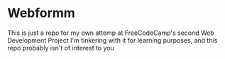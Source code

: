 # Webformm
This is just a repo for my own attemp at FreeCodeCamp's second Web Development Project
I'm tinkering with it for learning purposes, and this repo probably isn't of interest to you
